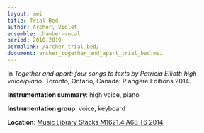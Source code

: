 ```yaml
---
layout: mei
title: Trial Bed
author: Archer, Violet 
ensemble: chamber-vocal
period: 2010-2019
permalink: /archer_trial_bed/
document: archer_together_and_apart_trial_bed.mei
---
```


In *Together and apart: four songs to texts by Patricia Elliott: high voice/piano.* Toronto, Ontario, Canada: Plangere Editions 2014.

**Instrumentation summary**: high voice, piano

**Instrumentation group**: voice, keyboard

**Location**: <a href="https://tufts.primo.exlibrisgroup.com/permalink/01TUN_INST/1kc9gia/alma991018331561603851" target="_blank">Music Library Stacks M1621.4.A68 T6 2014</a>